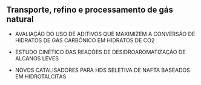 


##  Transporte, refino e processamento de gás natural

  

- AVALIAÇÃO DO USO DE ADITIVOS QUE MAXIMIZEM A CONVERSÃO DE HIDRATOS DE GÁS CARBÔNICO EM HIDRATOS DE CO2

  

- ESTUDO CINÉTICO DAS REAÇÕES DE DESIDROAROMATIZAÇÃO DE ALCANOS LEVES

  

- NOVOS CATALISADORES PARA HDS SELETIVA DE NAFTA BASEADOS EM HIDROTALCITAS
